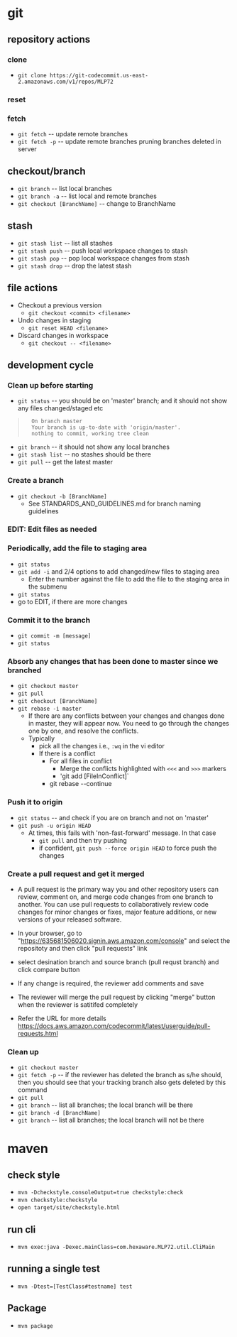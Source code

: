 # git

## repository actions

### clone
  * ```git clone https://git-codecommit.us-east-2.amazonaws.com/v1/repos/MLP72```

### reset

### fetch

  * `git fetch` -- update remote branches
  * `git fetch -p` -- update remote branches pruning branches deleted in server

## checkout/branch
   * `git branch` -- list local branches
   * `git branch -a` -- list local and remote branches
   * `git checkout [BranchName]` -- change to BranchName

## stash

   * `git stash list` -- list all stashes
   * `git stash push` -- push local workspace changes to stash
   * `git stash pop` -- pop local workspace changes from stash
   * `git stash drop` -- drop the latest stash

## file actions

  * Checkout a previous version
    * `git checkout <commit> <filename>`
  * Undo changes in staging
    * `git reset HEAD <filename>`
  * Discard changes in workspace
    * `git checkout -- <filename>`

## development cycle

### Clean up before starting

   * `git status` -- you should be on 'master' branch; and it should not show any files changed/staged etc
>       On branch master
>       Your branch is up-to-date with 'origin/master'.
>       nothing to commit, working tree clean
   * `git branch` -- it should not show any local branches
   * `git stash list` -- no stashes should be there
   * `git pull` -- get the latest master
     
### Create a branch

   * `git checkout -b [BranchName]`
      * See STANDARDS_AND_GUIDELINES.md for branch naming guidelines

### EDIT: Edit files as needed

### Periodically, add the file to staging area

   * `git status`
   * `git add -i` and 2/4 options to add changed/new files to staging area
      * Enter the number against the file to add the file to the staging area in the submenu
   * `git status`
   * go to EDIT, if there are more changes

### Commit it to the branch
   
   * `git commit -m [message]`
   * `git status`

### Absorb any changes that has been done to master since we branched

   * `git checkout master`
   * `git pull`
   * `git checkout [BranchName]`
   * `git rebase -i master`
      * If there are any conflicts between your changes and changes done in master, they will appear now. You need to go through the changes one by one, and resolve the conflicts.
      * Typically
         * pick all the changes i.e., `:wq` in the vi editor
         * If there is a conflict
            * For all files in conflict
               * Merge the conflicts highlighted with `<<<` and `>>>` markers
               * 'git add [FileInConflict]`
            * git rebase --continue

### Push it to origin

   * `git status` -- and check if you are on branch and not on 'master'
   * `git push -u origin HEAD`
      * At times, this fails with 'non-fast-forward' message. In that case
         * `git pull` and then try pushing
         * if confident, `git push --force origin HEAD` to force push the changes

### Create a pull request and get it merged
   * A pull request is the primary way you and other repository users can review, comment on, and merge code changes from one branch to another. You can use pull requests to collaboratively review code changes for minor changes or fixes, major feature additions, or new versions of your released software. 

   * In your browser, go to "https://635681506020.signin.aws.amazon.com/console" and select the repositoty and then click  "pull requests" link 

   * select desination branch and source branch (pull requst branch) and click compare button 
   * If any change is required, the reviewer add comments and save
   * The reviewer will merge the pull request by clicking "merge" button when the reviewer is satitifed completely 
   
   * Refer the URL for more details  https://docs.aws.amazon.com/codecommit/latest/userguide/pull-requests.html

### Clean up
   
   * `git checkout master`
   * `git fetch -p` -- if the reviewer has deleted the branch as s/he should, then you should see that your tracking branch also gets deleted by this command
   * `git pull`
   * `git branch` -- list all branches; the local branch will be there
   * `git branch -d [BranchName]`
   * `git branch` -- list all branches; the local branch will not be there

# maven

## check style
  * ```mvn -Dcheckstyle.consoleOutput=true checkstyle:check```
  * ```mvn checkstyle:checkstyle```
  * ```open target/site/checkstyle.html```

## run cli
  * ```mvn exec:java -Dexec.mainClass=com.hexaware.MLP72.util.CliMain```

## running a single test
  * ```mvn -Dtest=[TestClass#testname] test```

## Package
  * ```mvn package```

 